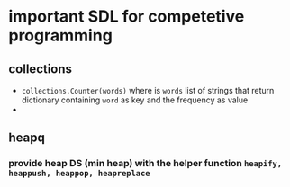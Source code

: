 # important SDL for competetive programming

## collections
- `collections.Counter(words)` where is `words` list of strings that return dictionary containing `word` as key and the frequency as value
- 

## heapq
### provide heap DS (min heap) with the helper function `heapify, heappush, heappop, heapreplace`